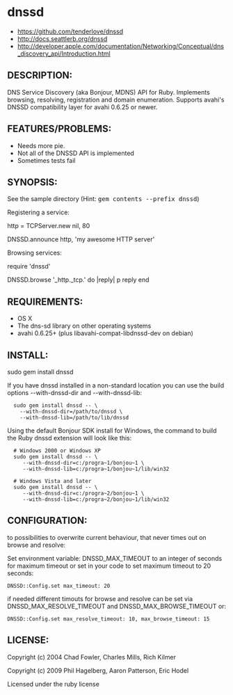 # dnssd

* https://github.com/tenderlove/dnssd
* http://docs.seattlerb.org/dnssd
* http://developer.apple.com/documentation/Networking/Conceptual/dns_discovery_api/Introduction.html

## DESCRIPTION:

DNS Service Discovery (aka Bonjour, MDNS) API for Ruby.  Implements browsing,
resolving, registration and domain enumeration.  Supports avahi's DNSSD
compatibility layer for avahi 0.6.25 or newer.

## FEATURES/PROBLEMS:

* Needs more pie.
* Not all of the DNSSD API is implemented
* Sometimes tests fail

## SYNOPSIS:

See the sample directory (Hint: <tt>gem contents --prefix dnssd</tt>)

Registering a service:

  http = TCPServer.new nil, 80
  
  DNSSD.announce http, 'my awesome HTTP server'

Browsing services:

  require 'dnssd'
  
  DNSSD.browse '_http._tcp.' do |reply|
    p reply
  end

## REQUIREMENTS:

* OS X
* The dns-sd library on other operating systems
* avahi 0.6.25+ (plus libavahi-compat-libdnssd-dev on debian)

## INSTALL:

  sudo gem install dnssd

If you have dnssd installed in a non-standard location you can use the build
options --with-dnssd-dir and --with-dnssd-lib:

````
  sudo gem install dnssd -- \
    --with-dnssd-dir=/path/to/dnssd \
    --with-dnssd-lib=/path/to/lib/dnssd
````

Using the default Bonjour SDK install for Windows, the command to build
the Ruby dnssd extension will look like this:

````
  # Windows 2000 or Windows XP
  sudo gem install dnssd -- \
     --with-dnssd-dir=c:/progra~1/bonjou~1 \
     --with-dnssd-lib=c:/progra~1/bonjou~1/lib/win32
````

````
  # Windows Vista and later
  sudo gem install dnssd -- \
     --with-dnssd-dir=c:/progra~2/bonjou~1 \
     --with-dnssd-lib=c:/progra~2/bonjou~1/lib/win32
````

## CONFIGURATION:

to possibilities to overwrite current behaviour, that never times out on browse and resolve:

Set environment variable: DNSSD_MAX_TIMEOUT to an integer of seconds for maximum timeout
or set in your code to set maximum timeout to 20 seconds:

````
DNSSD::Config.set max_timeout: 20
````

if needed different timouts for browse and resolve can be set via DNSSD_MAX_RESOLVE_TIMEOUT and DNSSD_MAX_BROWSE_TIMEOUT
or:

````
DNSSD::Config.set max_resolve_timeout: 10, max_browse_timeout: 15
````

## LICENSE:

Copyright (c) 2004 Chad Fowler, Charles Mills, Rich Kilmer

Copyright (c) 2009 Phil Hagelberg, Aaron Patterson, Eric Hodel

Licensed under the ruby license

